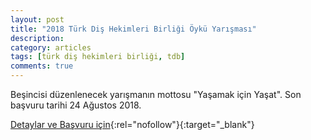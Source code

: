 ```yaml
---
layout: post
title: "2018 Türk Diş Hekimleri Birliği Öykü Yarışması"
description: 
category: articles
tags: [türk diş hekimleri birliği, tdb]
comments: true
---
```


Beşincisi düzenlenecek yarışmanın mottosu "Yaşamak için Yaşat". Son başvuru tarihi 24 Ağustos 2018.

[Detaylar ve Başvuru için](https://www.guncel-egitim.org/2018-turk-dis-hekimleri-birligi-oyku-yarismasi/?utm_source=edebiyatyarismalari.com&utm_medium=affiliate){:rel="nofollow"}{:target="_blank"}